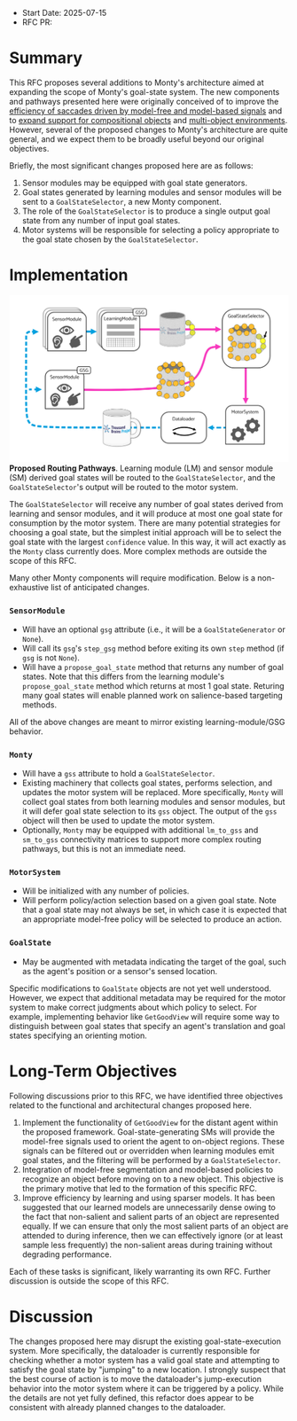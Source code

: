 - Start Date: 2025-07-15
- RFC PR: 

# Summary
This RFC proposes several additions to Monty's architecture aimed at expanding the scope of Monty's goal-state system. The new components and pathways presented here were originally conceived of to improve the [efficiency of saccades driven by model-free and model-based signals](https://thousandbrainsproject.readme.io/docs/implement-efficient-saccades-driven-by-model-free-and-model-based-signals) and to [expand support for compositional objects](https://thousandbrainsproject.readme.io/docs/short-term-goals) and [multi-object environments](https://thousandbrainsproject.readme.io/docs/model-based-policy-to-recognize-an-object-before-moving-onto-a-new-object). However, several of the proposed changes to Monty's architecture are quite general, and we expect them to be broadly useful beyond our original objectives.

Briefly, the most significant changes proposed here are as follows:
 1. Sensor modules may be equipped with goal state generators.
 2. Goal states generated by learning modules and sensor modules will be sent to a `GoalStateSelector`, a new Monty component.
 3. The role of the `GoalStateSelector` is to produce a single output goal state from any number of input goal states.
 4. Motor systems will be responsible for selecting a policy appropriate to the goal state chosen by the `GoalStateSelector`.
 
# Implementation

![Information Flow](extended_goal_state_functionality/architecture_overview.png)
**Proposed Routing Pathways**. Learning module (LM) and sensor module (SM) derived goal states will be routed to the `GoalStateSelector`, and the `GoalStateSelector`'s output will be routed to the motor system.

The `GoalStateSelector` will receive any number of goal states derived from learning and sensor modules, and it will produce at most one goal state for consumption by the motor system. There are many potential strategies for choosing a goal state, but the simplest initial approach will be to select the goal state with the largest `confidence` value. In this way, it will act exactly as the `Monty` class currently does. More complex methods are outside the scope of this RFC.

Many other Monty components will require modification. Below is a non-exhaustive list of anticipated changes.

### `SensorModule`
 - Will have an optional `gsg` attribute (i.e., it will be a `GoalStateGenerator` or `None`).
 - Will call its `gsg`'s `step_gsg` method before exiting its own `step` method (if `gsg` is not `None`).
 - Will have a `propose_goal_state` method that returns any number of goal states. Note that this differs from the learning module's `propose_goal_state` method which returns at most 1 goal state. Returing many goal states will enable planned work on salience-based targeting methods.

All of the above changes are meant to mirror existing learning-module/GSG behavior.

### `Monty`
 - Will have a `gss` attribute to hold a `GoalStateSelector`.
 - Existing machinery that collects goal states, performs selection, and updates the motor system will be replaced. More specifically, `Monty` will collect goal states from both learning modules and sensor modules, but it will defer goal state selection to its `gss` object. The output of the `gss` object will then be used to update the motor system.
 - Optionally, `Monty` may be equipped with additional `lm_to_gss` and `sm_to_gss` connectivity matrices to support more complex routing pathways, but this is not an immediate need.

### `MotorSystem`
 - Will be initialized with any number of policies.
 - Will perform policy/action selection based on a given goal state. Note that a goal state may not always be set, in which case it is expected that an appropriate model-free policy will be selected to produce an action.

### `GoalState`
 - May be augmented with metadata indicating the target of the goal, such as the agent's position or a sensor's sensed location.

Specific modifications to `GoalState` objects are not yet well understood. However, we expect that additional metadata may be required for the motor system to make correct judgments about which policy to select. For example, implementing behavior like `GetGoodView` will require some way to distinguish between goal states that specify an agent's translation and goal states specifying an orienting motion.

# Long-Term Objectives

Following discussions prior to this RFC, we have identified three objectives related to the functional and architectural changes proposed here.

  1. Implement the functionality of `GetGoodView` for the distant agent within the proposed framework. Goal-state-generating SMs will provide the model-free signals used to orient the agent to on-object regions. These signals can be filtered out or overridden when learning modules emit goal states, and the filtering will be performed by a `GoalStateSelector`.
  2. Integration of model-free segmentation and model-based policies to recognize an object before moving on to a new object. This objective is the primary motive that led to the formation of this specific RFC.
  3. Improve efficiency by learning and using sparser models. It has been suggested that our learned models are unnecessarily dense owing to the fact that non-salient and salient parts of an object are represented equally. If we can ensure that only the most salient parts of an object are attended to during inference, then we can effectively ignore (or at least sample less frequently) the non-salient areas during training without degrading performance.

Each of these tasks is significant, likely warranting its own RFC. Further discussion is outside the scope of this RFC.

# Discussion

The changes proposed here may disrupt the existing goal-state-execution system. More specifically, the dataloader is currently responsible for checking whether a motor system has a valid goal state and attempting to satisfy the goal state by "jumping" to a new location. I strongly suspect that the best course of action is to move the dataloader's jump-execution behavior into the motor system where it can be triggered by a policy. While the details are not yet fully defined, this refactor does appear to be consistent with already planned changes to the dataloader.
